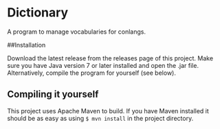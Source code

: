 Dictionary
==========

A program to manage vocabularies for conlangs.

##Installation

Download the latest release from the releases page of this project. Make sure you have Java version 7 or later installed and open the .jar file. Alternatively, compile the program for yourself (see below).

## Compiling it yourself

This project uses Apache Maven to build. If you have Maven installed it should be as easy as using `$ mvn install` in the project directory.